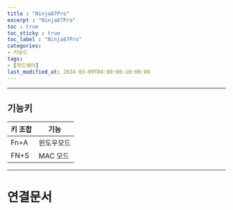 ```yaml
---
title : "Ninja87Pro"
excerpt : "Ninja87Pro"
toc : true
toc_sticky : true
toc_label : "Ninja87Pro"
categories:
- 키보드
tags:
- [하드웨어]
last_modified_at: 2024-03-09T08:00:00-10:00:00
---
```

  
---
  
## 기능키
  
| 키 조합 | 기능     |
| ---- | ------ |
| Fn+A | 윈도우모드  |
| FN+S | MAC 모드 |

---
  
# 연결문서
